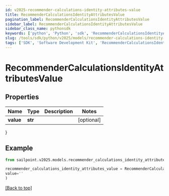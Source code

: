 ```yaml
---
id: v2025-recommender-calculations-identity-attributes-value
title: RecommenderCalculationsIdentityAttributesValue
pagination_label: RecommenderCalculationsIdentityAttributesValue
sidebar_label: RecommenderCalculationsIdentityAttributesValue
sidebar_class_name: pythonsdk
keywords: ['python', 'Python', 'sdk', 'RecommenderCalculationsIdentityAttributesValue', 'V2025RecommenderCalculationsIdentityAttributesValue'] 
slug: /tools/sdk/python/v2025/models/recommender-calculations-identity-attributes-value
tags: ['SDK', 'Software Development Kit', 'RecommenderCalculationsIdentityAttributesValue', 'V2025RecommenderCalculationsIdentityAttributesValue']
---
```


# RecommenderCalculationsIdentityAttributesValue


## Properties

Name | Type | Description | Notes
------------ | ------------- | ------------- | -------------
**value** | **str** |  | [optional] 
}

## Example

```python
from sailpoint.v2025.models.recommender_calculations_identity_attributes_value import RecommenderCalculationsIdentityAttributesValue

recommender_calculations_identity_attributes_value = RecommenderCalculationsIdentityAttributesValue(
value=''
)

```
[[Back to top]](#) 

